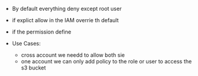 
- By default everything deny except root user
- if explict allow in the IAM overrie th default
- if the permission define


- Use Cases:
    - cross account we needd to allow both sie
    - one account we can only add policy to the role or user to access the s3 bucket
    